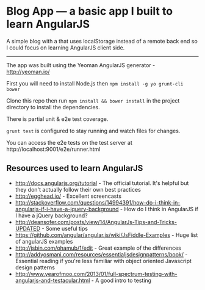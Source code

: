 # Blog App — a basic app I built to learn AngularJS

A simple blog with a that uses localStorage instead of a remote back end so I could focus on learning AngularJS client side.

---

The app was built using the Yeoman AngularJS generator - http://yeoman.io/

First you will need to install Node.js then `npm install -g yo grunt-cli bower`

Clone this repo then run `npm install && bower install` in the project directory to install the dependencies.

There is partial unit & e2e test coverage.

`grunt test` is configured to stay running and watch files for changes.

You can access the e2e tests on the test server at http://localhost:9001/e2e/runner.html

## Resources used to learn AngularJS

* http://docs.angularjs.org/tutorial - The official tutorial. It's helpful but they don't actually follow their own best practices
* http://egghead.io/ - Excellent screencasts
* http://stackoverflow.com/questions/14994391/how-do-i-think-in-angularjs-if-i-have-a-jquery-background - How do I think in AngularJS if I have a jQuery background?
* http://deansofer.com/posts/view/14/AngularJs-Tips-and-Tricks-UPDATED - Some useful tips
* https://github.com/angular/angular.js/wiki/JsFiddle-Examples - Huge list of angularJS examples
* http://jsbin.com/ohamub/1/edit - Great example of the differences
* http://addyosmani.com/resources/essentialjsdesignpatterns/book/ - Essential reading if you're less familiar with object oriented Javascript design patterns
* http://www.yearofmoo.com/2013/01/full-spectrum-testing-with-angularjs-and-testacular.html - A good intro to testing